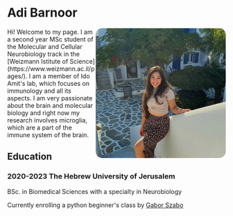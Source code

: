 # Adi Barnoor
  <img src="PHOTO.jpg" width="300" style="border-radius: 15px;" align="right">
Hi! Welcome to my page.
I am a second year MSc student of the Molecular and Cellular Neurobiology track in the [Weizmann Istitute of Science](https://www.weizmann.ac.il/pages/).
I am a member of Ido Amit's lab, which focuses on immunology and all its aspects. I am very passionate about the brain and molecular biology and right now my research involves microglia, which are a part of the immune system of the brain.


## **Education**
### 2020-2023 The Hebrew University of Jerusalem
BSc. in Biomedical Sciences with a specialty in Neurobiology

Currently enrolling a python beginner's class by [Gabor Szabo](https://szabgab.com/)
